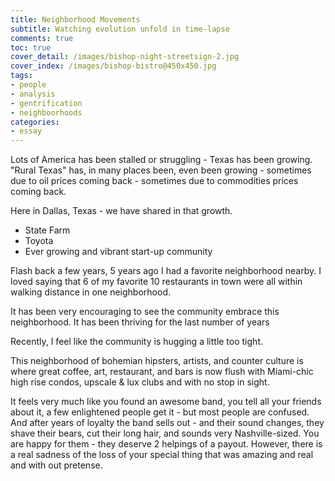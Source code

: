 ```yaml
---
title: Neighborhood Movements
subtitle: Watching evolution unfold in time-lapse
comments: true
toc: true
cover_detail: /images/bishop-night-streetsign-2.jpg
cover_index: /images/bishop-bistro@450x450.jpg
tags:
- people
- analysis
- gentrification
- neighboorhoods
categories:
- essay
---
```


Lots of America has been stalled or struggling - Texas has been growing.
"Rural Texas" has, in many places been, even been growing - sometimes due to oil prices coming back - sometimes due to commodities prices coming back.

Here in Dallas, Texas - we have shared in that growth.
- State Farm
- Toyota
- Ever growing and vibrant start-up community

Flash back a few years, 5 years ago I had a favorite neighborhood nearby. I loved saying that 6 of my favorite 10 restaurants in town were all within walking distance in one neighborhood.

It has been very encouraging to see the community embrace this neighborhood. It has been thriving for the last number of years

Recently, I feel like the community is hugging a little too tight.

This neighborhood of bohemian hipsters, artists, and counter culture is where great coffee, art, restaurant, and bars is now flush with Miami-chic high rise condos, upscale & lux clubs and with no stop in sight.

It feels very much like you found an awesome band, you tell all your friends about it, a few enlightened people get it - but most people are confused. And after years of loyalty the band sells out - and their sound changes, they shave their bears, cut their long hair, and sounds very Nashville-sized. You are happy for them - they deserve 2 helpings of a payout. However, there is a real sadness of the loss of your special thing that was amazing and real and with out pretense.